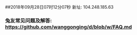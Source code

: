 ##2018年09月28日07时12分07秒 新址: 104.248.185.63
### 兔友常见问题及解答: https://github.com/wanggonging/d/blob/w/FAQ.md

